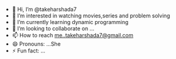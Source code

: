 - 👋 Hi, I’m @takeharshada7
- 👀 I’m interested in watching movies,series and problem solving
- 🌱 I’m currently learning dynamic programming
- 💞️ I’m looking to collaborate on ...
- 📫 How to reach me..takeharshada7@gmail.com 
- 😄 Pronouns: ...She
- ⚡ Fun fact: ...

<!---
takeharshada7/takeharshada7 is a ✨ special ✨ repository because its `README.md` (this file) appears on your GitHub profile.
You can click the Preview link to take a look at your changes.
--->

